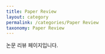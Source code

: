 ```yaml
---
title: Paper Review
layout: category
permalink: /categories/Paper Review
taxonomy: Paper Review
---
```


논문 리뷰 페이지입니다.
